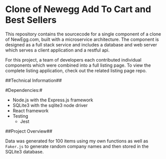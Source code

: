 # Clone of Newegg Add To Cart and Best Sellers

This repository contains the sourcecode for a single component of a clone of NewEgg.com, built with a microservice architecture. The component is designed as a full stack service and includes a database and web server which serves a client application and a restful api. 

For this project, a team of developers each contributed individual components which were combined into a full listing page. To view the complete listing application, check out the related listing page repo.

##Technical Information##

#Dependencies:#
- Node.js with the Express.js framework
- SQLite3 with the sqlite3 node driver
- React framework
- Testing
  - Jest

##Project Overview##

Data was generated for 100 items using my own functions as well as ```Faker.js``` to generate random company names and then stored in the SQLite3 database.

